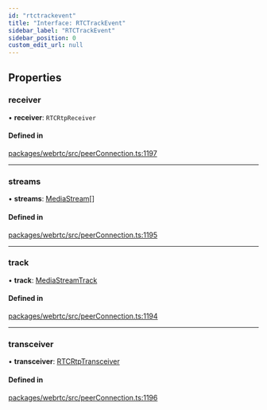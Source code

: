 ```yaml
---
id: "rtctrackevent"
title: "Interface: RTCTrackEvent"
sidebar_label: "RTCTrackEvent"
sidebar_position: 0
custom_edit_url: null
---
```


## Properties

### receiver

• **receiver**: `RTCRtpReceiver`

#### Defined in

[packages/webrtc/src/peerConnection.ts:1197](https://github.com/shinyoshiaki/werift-webrtc/blob/32ca930/packages/webrtc/src/peerConnection.ts#L1197)

___

### streams

• **streams**: [MediaStream](../classes/mediastream.md)[]

#### Defined in

[packages/webrtc/src/peerConnection.ts:1195](https://github.com/shinyoshiaki/werift-webrtc/blob/32ca930/packages/webrtc/src/peerConnection.ts#L1195)

___

### track

• **track**: [MediaStreamTrack](../classes/mediastreamtrack.md)

#### Defined in

[packages/webrtc/src/peerConnection.ts:1194](https://github.com/shinyoshiaki/werift-webrtc/blob/32ca930/packages/webrtc/src/peerConnection.ts#L1194)

___

### transceiver

• **transceiver**: [RTCRtpTransceiver](../classes/rtcrtptransceiver.md)

#### Defined in

[packages/webrtc/src/peerConnection.ts:1196](https://github.com/shinyoshiaki/werift-webrtc/blob/32ca930/packages/webrtc/src/peerConnection.ts#L1196)
